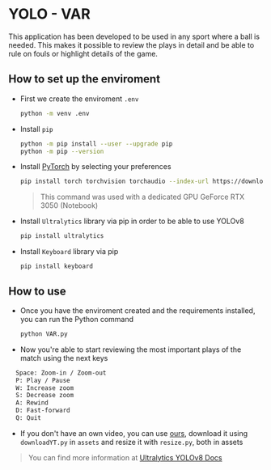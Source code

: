# YOLO - VAR

This application has been developed to be used in any sport where a ball is needed. This makes it possible to review the plays in detail and be able to rule on fouls or highlight details of the game.

## How to set up the enviroment

- First we create the enviroment `.env`
    ```bash
    python -m venv .env
    ```

- Install `pip`
    ```bash
    python -m pip install --user --upgrade pip
    python -m pip --version
    ```

- Install [PyTorch](https://pytorch.org/get-started/locally/) by selecting your preferences
    ```bash
    pip install torch torchvision torchaudio --index-url https://download.pytorch.org/whl/cu118
    ```
    > This command was used with a dedicated GPU GeForce RTX 3050 (Notebook)

- Install `Ultralytics` library via pip in order to be able to use YOLOv8
    ```bash
    pip install ultralytics
    ```
- Install `Keyboard` library via pip
    ```
    pip install keyboard
    ```

##  How to use

- Once you have the enviroment created and the requirements installed, you can run the Python command
  ```bash
  python VAR.py
  ```

- Now you're able to start reviewing the most important plays of the match using the next keys
```bash
  Space: Zoom-in / Zoom-out
  P: Play / Pause
  W: Increase zoom
  S: Decrease zoom
  A: Rewind
  D: Fast-forward
  Q: Quit
  ```

- If you don't have an own video, you can use [ours](https://www.youtube.com/watch?v=ot2lYbm9izg), download it using `downloadYT.py` in `assets` and resize it with `resize.py`, both in assets

> You can find more information at [Ultralytics YOLOv8 Docs](https://docs.ultralytics.com) 